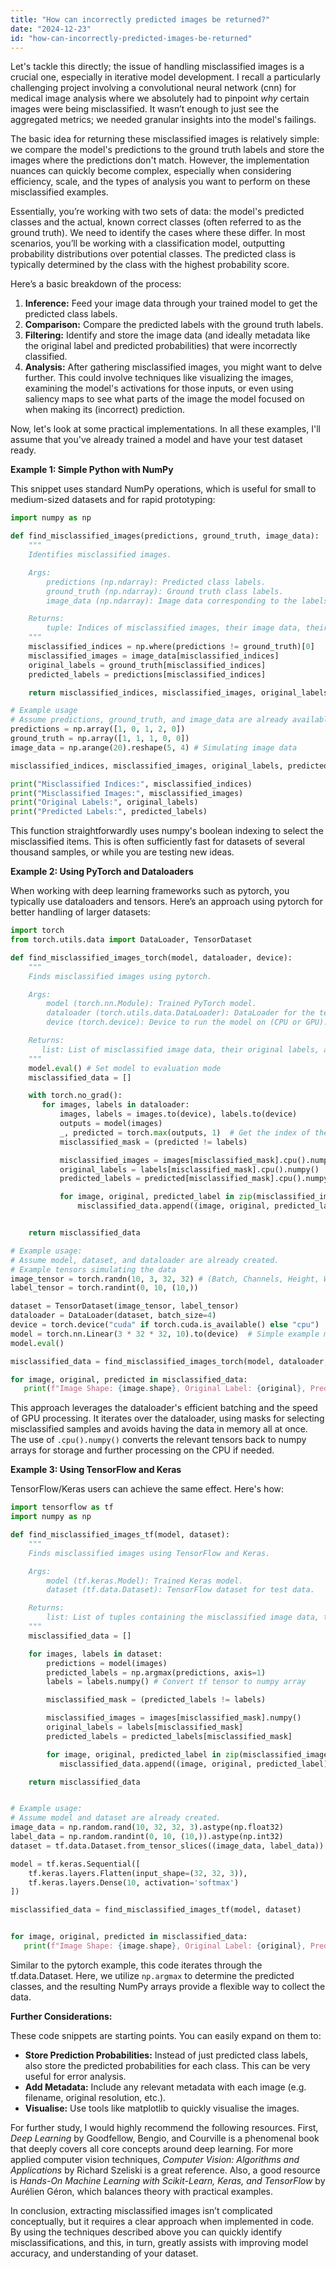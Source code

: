 ```yaml
---
title: "How can incorrectly predicted images be returned?"
date: "2024-12-23"
id: "how-can-incorrectly-predicted-images-be-returned"
---
```


Let's tackle this directly; the issue of handling misclassified images is a crucial one, especially in iterative model development. I recall a particularly challenging project involving a convolutional neural network (cnn) for medical image analysis where we absolutely had to pinpoint *why* certain images were being misclassified. It wasn’t enough to just see the aggregated metrics; we needed granular insights into the model's failings.

The basic idea for returning these misclassified images is relatively simple: we compare the model's predictions to the ground truth labels and store the images where the predictions don't match. However, the implementation nuances can quickly become complex, especially when considering efficiency, scale, and the types of analysis you want to perform on these misclassified examples.

Essentially, you’re working with two sets of data: the model's predicted classes and the actual, known correct classes (often referred to as the ground truth). We need to identify the cases where these differ. In most scenarios, you’ll be working with a classification model, outputting probability distributions over potential classes. The predicted class is typically determined by the class with the highest probability score.

Here’s a basic breakdown of the process:

1.  **Inference:** Feed your image data through your trained model to get the predicted class labels.
2.  **Comparison:** Compare the predicted labels with the ground truth labels.
3.  **Filtering:** Identify and store the image data (and ideally metadata like the original label and predicted probabilities) that were incorrectly classified.
4.  **Analysis:** After gathering misclassified images, you might want to delve further. This could involve techniques like visualizing the images, examining the model's activations for those inputs, or even using saliency maps to see what parts of the image the model focused on when making its (incorrect) prediction.

Now, let's look at some practical implementations. In all these examples, I'll assume that you've already trained a model and have your test dataset ready.

**Example 1: Simple Python with NumPy**

This snippet uses standard NumPy operations, which is useful for small to medium-sized datasets and for rapid prototyping:

```python
import numpy as np

def find_misclassified_images(predictions, ground_truth, image_data):
    """
    Identifies misclassified images.

    Args:
        predictions (np.ndarray): Predicted class labels.
        ground_truth (np.ndarray): Ground truth class labels.
        image_data (np.ndarray): Image data corresponding to the labels.

    Returns:
        tuple: Indices of misclassified images, their image data, their original labels, and their predicted labels.
    """
    misclassified_indices = np.where(predictions != ground_truth)[0]
    misclassified_images = image_data[misclassified_indices]
    original_labels = ground_truth[misclassified_indices]
    predicted_labels = predictions[misclassified_indices]

    return misclassified_indices, misclassified_images, original_labels, predicted_labels

# Example usage
# Assume predictions, ground_truth, and image_data are already available from your model's output and dataset loading.
predictions = np.array([1, 0, 1, 2, 0])
ground_truth = np.array([1, 1, 1, 0, 0])
image_data = np.arange(20).reshape(5, 4) # Simulating image data

misclassified_indices, misclassified_images, original_labels, predicted_labels = find_misclassified_images(predictions, ground_truth, image_data)

print("Misclassified Indices:", misclassified_indices)
print("Misclassified Images:", misclassified_images)
print("Original Labels:", original_labels)
print("Predicted Labels:", predicted_labels)
```

This function straightforwardly uses numpy's boolean indexing to select the misclassified items. This is often sufficiently fast for datasets of several thousand samples, or while you are testing new ideas.

**Example 2: Using PyTorch and Dataloaders**

When working with deep learning frameworks such as pytorch, you typically use dataloaders and tensors. Here’s an approach using pytorch for better handling of larger datasets:

```python
import torch
from torch.utils.data import DataLoader, TensorDataset

def find_misclassified_images_torch(model, dataloader, device):
    """
    Finds misclassified images using pytorch.

    Args:
        model (torch.nn.Module): Trained PyTorch model.
        dataloader (torch.utils.data.DataLoader): DataLoader for the test data.
        device (torch.device): Device to run the model on (CPU or GPU).

    Returns:
       list: List of misclassified image data, their original labels, and their predicted labels.
    """
    model.eval() # Set model to evaluation mode
    misclassified_data = []

    with torch.no_grad():
       for images, labels in dataloader:
           images, labels = images.to(device), labels.to(device)
           outputs = model(images)
           _, predicted = torch.max(outputs, 1)  # Get the index of the maximum prediction
           misclassified_mask = (predicted != labels)

           misclassified_images = images[misclassified_mask].cpu().numpy()
           original_labels = labels[misclassified_mask].cpu().numpy()
           predicted_labels = predicted[misclassified_mask].cpu().numpy()

           for image, original, predicted_label in zip(misclassified_images, original_labels, predicted_labels):
               misclassified_data.append((image, original, predicted_label))


    return misclassified_data

# Example usage:
# Assume model, dataset, and dataloader are already created.
# Example tensors simulating the data
image_tensor = torch.randn(10, 3, 32, 32) # (Batch, Channels, Height, Width)
label_tensor = torch.randint(0, 10, (10,))

dataset = TensorDataset(image_tensor, label_tensor)
dataloader = DataLoader(dataset, batch_size=4)
device = torch.device("cuda" if torch.cuda.is_available() else "cpu")
model = torch.nn.Linear(3 * 32 * 32, 10).to(device)  # Simple example model
model.eval()

misclassified_data = find_misclassified_images_torch(model, dataloader, device)

for image, original, predicted in misclassified_data:
   print(f"Image Shape: {image.shape}, Original Label: {original}, Predicted Label: {predicted}")
```

This approach leverages the dataloader's efficient batching and the speed of GPU processing. It iterates over the dataloader, using masks for selecting misclassified samples and avoids having the data in memory all at once. The use of `.cpu().numpy()` converts the relevant tensors back to numpy arrays for storage and further processing on the CPU if needed.

**Example 3: Using TensorFlow and Keras**

TensorFlow/Keras users can achieve the same effect. Here's how:

```python
import tensorflow as tf
import numpy as np

def find_misclassified_images_tf(model, dataset):
    """
    Finds misclassified images using TensorFlow and Keras.

    Args:
        model (tf.keras.Model): Trained Keras model.
        dataset (tf.data.Dataset): TensorFlow dataset for test data.

    Returns:
        list: List of tuples containing the misclassified image data, their original labels, and their predicted labels.
    """
    misclassified_data = []

    for images, labels in dataset:
        predictions = model(images)
        predicted_labels = np.argmax(predictions, axis=1)
        labels = labels.numpy() # Convert tf tensor to numpy array

        misclassified_mask = (predicted_labels != labels)

        misclassified_images = images[misclassified_mask].numpy()
        original_labels = labels[misclassified_mask]
        predicted_labels = predicted_labels[misclassified_mask]

        for image, original, predicted_label in zip(misclassified_images, original_labels, predicted_labels):
           misclassified_data.append((image, original, predicted_label))

    return misclassified_data


# Example usage:
# Assume model and dataset are already created.
image_data = np.random.rand(10, 32, 32, 3).astype(np.float32)
label_data = np.random.randint(0, 10, (10,)).astype(np.int32)
dataset = tf.data.Dataset.from_tensor_slices((image_data, label_data)).batch(4)

model = tf.keras.Sequential([
    tf.keras.layers.Flatten(input_shape=(32, 32, 3)),
    tf.keras.layers.Dense(10, activation='softmax')
])

misclassified_data = find_misclassified_images_tf(model, dataset)


for image, original, predicted in misclassified_data:
   print(f"Image Shape: {image.shape}, Original Label: {original}, Predicted Label: {predicted}")
```

Similar to the pytorch example, this code iterates through the tf.data.Dataset. Here, we utilize `np.argmax` to determine the predicted classes, and the resulting NumPy arrays provide a flexible way to collect the data.

**Further Considerations:**

These code snippets are starting points. You can easily expand on them to:

*   **Store Prediction Probabilities:** Instead of just predicted class labels, also store the predicted probabilities for each class. This can be very useful for error analysis.
*   **Add Metadata:** Include any relevant metadata with each image (e.g. filename, original resolution, etc.).
*   **Visualise:** Use tools like matplotlib to quickly visualise the images.

For further study, I would highly recommend the following resources. First, *Deep Learning* by Goodfellow, Bengio, and Courville is a phenomenal book that deeply covers all core concepts around deep learning. For more applied computer vision techniques, *Computer Vision: Algorithms and Applications* by Richard Szeliski is a great reference. Also, a good resource is *Hands-On Machine Learning with Scikit-Learn, Keras, and TensorFlow* by Aurélien Géron, which balances theory with practical examples.

In conclusion, extracting misclassified images isn’t complicated conceptually, but it requires a clear approach when implemented in code. By using the techniques described above you can quickly identify misclassifications, and this, in turn, greatly assists with improving model accuracy, and understanding of your dataset.
